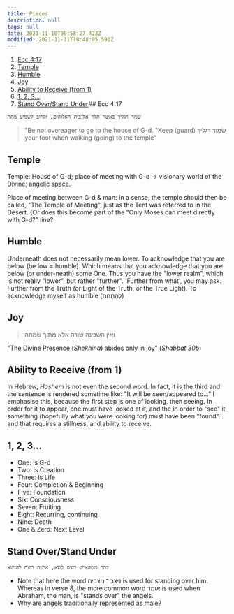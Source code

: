 ```yaml
---
title: Pieces
description: null
tags: null
date: 2021-11-10T09:58:27.423Z
modified: 2021-11-11T10:40:05.591Z
---
```


1. [Ecc 4:17](#ecc-417)
2. [Temple](#temple)
3. [Humble](#humble)
4. [Joy](#joy)
5. [Ability to Receive (from 1)](#ability-to-receive-from-1)
6. [1, 2, 3...](#1-2-3)
7. [Stand Over/Stand Under](#stand-overstand-under)## Ecc 4:17

```
שׁמִר רגליך כאשׁר תלך אל־בית האלוהים, וקרוב לשׁמיע מִתֶת
```

> "Be not overeager to go to the house of G-d.
> "Keep (guard) שׂמור רגליך your foot when walking (going) to the temple"

## Temple

Temple: House of G-d; place of meeting with G-d -> visionary world of the Divine; angelic space.

Place of meeting between G-d & man: In a sense, the temple should then be called, "The Temple of Meeting", just as the Tent was referred to in the Desert. {Or does this become part of the "Only Moses can meet directly with G-d?" line?

## Humble

Underneath does not necessarily mean lower. To acknowledge that you are below (be low = humble). Which means that you acknowledge that you are below (or under-neath) some One. Thus you have the "lower realm", which is not really "lower", but rather "further". 'Further from what', you may ask. Further from the Truth (or Light of the Truth, or the True Light). To acknowledge myself as humble (לְהִתַחת)

## Joy

> ואין השׁכינה שׁורה אלא מתוך שׂמחה

"The Divine Presence (_Shekhina_) abides only in joy" (_Shabbat 30b_)

## Ability to Receive (from 1)

In Hebrew, _Hashem_ is not even the second word. In fact, it is the third and the sentence is rendered sometime like: "It will be seen/appeared to..." I emphasise this, because the first step is one of looking, then seeing. In order for it to appear, one must have looked at it, and the in order to "see" it, something (hopefully what you were looking for) must have been "found"... and that requires a stillness, and ability to receive.

## 1, 2, 3...

- One: is G-d
- Two: is Creation
- Three: is Life
- Four: Completion & Beginning
- Five: Foundation
- Six: Consciousness
- Seven: Fruiting
- Eight: Recurring, continuing
- Nine: Death
- One & Zero: Next Level

## Stand Over/Stand Under

```
יותר מִשֶׁהאישׁ רוצה לִשֹׂא, אישׁה רוצה להנשׂא
```

- Note that here the word ניצב ־ ניצבים is used for standing over him. Whereas in verse 8, the more common word אומד is used when Abraham, the man, is "stands over" the angels.
- Why are angels traditionally represented as male?
